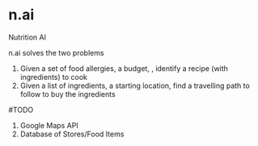 # n.ai
Nutrition AI

n.ai solves the two problems

1) Given a set of food allergies, a budget, <bunch of other stuff>, identify a recipe (with ingredients) to cook
2) Given a list of ingredients, a starting location, find a travelling path to follow to buy the ingredients

#TODO
1) Google Maps API
2) Database of Stores/Food Items

